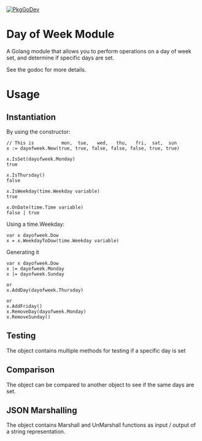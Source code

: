 [![PkgGoDev](https://pkg.go.dev/badge/github.com/mglaske/dayofweek)](https://pkg.go.dev/github.com/mglaske/dayofweek)

Day of Week Module
==================

A Golang module that allows you to perform operations on a day of week set, and
determine if specific days are set.

See the godoc for more details.

# Usage

## Instantiation

By using the constructor:
```
// This is          mon,  tue,   wed,   thu,   fri,  sat,  sun
x := dayofweek.New(true, true, false, false, false, true, true)

x.IsSet(dayofweek.Monday)
true

x.IsThursday()
false

x.IsWeekday(time.Weekday variable)
true

x.OnDate(time.Time variable)
false | true
```

Using a time.Weekday:
```
var x dayofweek.Dow
x = x.WeekdayToDow(time.Weekday variable)
```

Generating it
```
var x dayofweek.Dow
x |= dayofweek.Monday
x |= dayofweek.Sunday

or
x.AddDay(dayofweek.Thursday)

or
x.AddFriday()
x.RemoveDay(dayofweek.Monday)
x.RemoveSunday()
```

## Testing
The object contains multiple methods for testing if a specific day is set

## Comparison
The object can be compared to another object to see if the same days are set.

## JSON Marshalling
The object contains Marshall and UnMarshall functions as input / output 
of a string representation.
